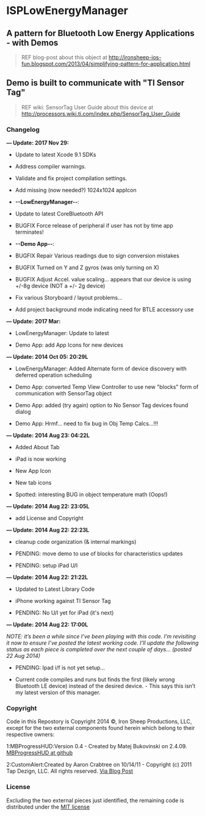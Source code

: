 # ISPLowEnergyManager

## A pattern for Bluetooth Low Energy Applications - with Demos

> REF blog-post about this object at
> http://ironsheep-ios-fun.blogspot.com/2013/04/simplifying-pattern-for-application.html

## Demo is built to communicate with "TI Sensor Tag"

> REF wiki: SensorTag User Guide about this device at
> http://processors.wiki.ti.com/index.php/SensorTag_User_Guide

### Changelog

**— Update: 2017 Nov 29:**

- Update to latest Xcode 9.1 SDKs
- Address compiler warnings.
- Validate and fix project compilation settings.
- Add missing (now needed?) 1024x1024 appIcon

-   **--LowEnergyManager--**:
-   Update to latest CoreBluetooth API
-   BUGFIX Force release of peripheral if user has not by time app terminates!

-   **--Demo App--**:
-   BUGFIX Repair Various readings due to sign conversion mistakes
-   BUGFIX Turned on Y and Z gyros (was only turning on X)
-   BUGFIX Adjust Accel. value scaling... appears that our device is using +/-8g device (NOT a +/- 2g device)
-   Fix various Storyboard / layout problems...
-   Add project background mode indicating need for BTLE accessory use

**— Update: 2017 Mar:**

-   LowEnergyManager: Update to latest 

-   Demo App: add App Icons for new devices

**— Update: 2014 Oct 05: 20:29L**

-   LowEnergyManager: Added Alternate form of device discovery with deferred operation scheduling

-   Demo App: converted Temp View Controller to use new "blocks" form of communication with SensorTag object

-   Demo App: added (try again) option to No Sensor Tag devices found dialog

-   Demo App: Hrmf... need to fix bug in Obj Temp Calcs...!!!

**— Update: 2014 Aug 23: 04:22L**

-   Added About Tab

-   iPad is now working

-   New App Icon

-   New tab icons

-   Spotted: interesting BUG in object temperature math (Oops!)

**— Update: 2014 Aug 22: 23:05L**

-   add License and Copyright

**— Update: 2014 Aug 22: 22:23L**

-   cleanup code organization (& internal markings)

-   PENDING: move demo to use of blocks for characteristics updates

-   PENDING: setup iPad U/I

**— Update: 2014 Aug 22: 21:22L**

-   Updated to Latest Library Code

-   iPhone working against TI Sensor Tag

-   PENDING: No U/I yet for iPad (it's next)

**— Update: 2014 Aug 22: 17:00L**

*NOTE: it’s been a while since I’ve been playing with this code. I’m
revisiting it now to ensure I’ve posted the latest working code. I’ll
update the following status as each piece is completed over the next
couple of days… (posted 22 Aug 2014)*

-   PENDING: Ipad i/f is not yet setup...

-   Current code compiles and runs but finds the first (likely wrong
    Bluetooth LE device) instead of the desired device. - This says this
    isn’t my latest version of this manager.

### Copyright

Code in this Repostory is Copyright 2014 ©, Iron Sheep Productions, LLC,
except for the two external components found herein which belong to
their respective owners:

1:MBProgressHUD:Version 0.4 - Created by Matej Bukovinski on 2.4.09.
[MBProgressHUD at github][]

2:CustomAlert:Created by Aaron Crabtree on 10/14/11 - Copyright (c) 2011
Tap Dezign, LLC. All rights reserved. [Via Blog Post][]

### License

Excluding the two external pieces just identified, the remaining code is
distributed under the [MIT license][]

  [MBProgressHUD at github]: http://github.com/jdg/MBProgressHUD
  [Via Blog Post]: http://code.tutsplus.com/tutorials/ios-sdk-uialertview-custom-graphics--mobile-8886
  [MIT license]: https://github.com/ironsheep/ISPLowEnergyManager/blob/master/LICENSE
